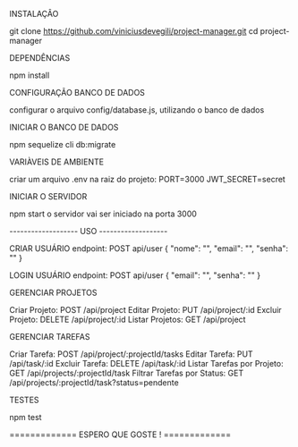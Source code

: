 INSTALAÇÂO

git clone https://github.com/viniciusdevegili/project-manager.git
cd project-manager

DEPENDÊNCIAS

npm install

CONFIGURAÇÃO BANCO DE DADOS

configurar o arquivo config/database.js, utilizando o banco de dados

INICIAR O BANCO DE DADOS

npm sequelize cli db:migrate

VARIÀVEIS DE AMBIENTE

criar um arquivo .env na raiz do projeto:
PORT=3000
JWT_SECRET=secret

INICIAR O SERVIDOR

npm start
o servidor vai ser iniciado na porta 3000

------------------- USO -------------------

CRIAR USUÁRIO
endpoint: POST api/user
{
    "nome": "",
    "email": "",
    "senha": ""
}

LOGIN USUÁRIO
endpoint: POST api/user
{
    "email": "",
    "senha": ""
}

GERENCIAR PROJETOS

Criar Projeto: POST /api/project
Editar Projeto: PUT /api/project/:id
Excluir Projeto: DELETE /api/project/:id
Listar Projetos: GET /api/project

GERENCIAR TAREFAS

Criar Tarefa: POST /api/project/:projectId/tasks
Editar Tarefa: PUT /api/task/:id
Excluir Tarefa: DELETE /api/task/:id
Listar Tarefas por Projeto: GET /api/projects/:projectId/task
Filtrar Tarefas por Status: GET /api/projects/:projectId/task?status=pendente

TESTES

npm test

============= ESPERO QUE GOSTE ! =============
```